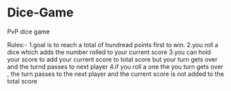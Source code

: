 # Dice-Game

PvP dice game

Rules:-
1.goal is to reach a total of hundread points first to win.
2.you roll a dice which adds the number rolled to your current score
3.you can hold your score to add your current score to total score but your turn gets over and the turnd passes to next player
4.if you roll a one the you turn gets over , the turn passes to the next player and the current score is not added to the total score
